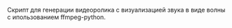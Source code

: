 Скрипт для генерации видеоролика с визуализацией звука в виде волны с ипользованием ffmpeg-python.

